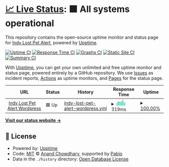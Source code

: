 # [📈 Live Status](https://indylostpetalert.github.io/uptime): <!--live status--> **🟩 All systems operational**

This repository contains the open-source uptime monitor and status page for [Indy Lost Pet Alert](https://www.indylostpetalert.com), powered by [Upptime](https://github.com/upptime/upptime).

[![Uptime CI](https://github.com/indylostpetalert/uptime/workflows/Uptime%20CI/badge.svg)](https://github.com/indylostpetalert/uptime/actions?query=workflow%3A%22Uptime+CI%22)
[![Response Time CI](https://github.com/indylostpetalert/uptime/workflows/Response%20Time%20CI/badge.svg)](https://github.com/indylostpetalert/uptime/actions?query=workflow%3A%22Response+Time+CI%22)
[![Graphs CI](https://github.com/indylostpetalert/uptime/workflows/Graphs%20CI/badge.svg)](https://github.com/indylostpetalert/uptime/actions?query=workflow%3A%22Graphs+CI%22)
[![Static Site CI](https://github.com/indylostpetalert/uptime/workflows/Static%20Site%20CI/badge.svg)](https://github.com/indylostpetalert/uptime/actions?query=workflow%3A%22Static+Site+CI%22)
[![Summary CI](https://github.com/indylostpetalert/uptime/workflows/Summary%20CI/badge.svg)](https://github.com/indylostpetalert/uptime/actions?query=workflow%3A%22Summary+CI%22)

With [Upptime](https://upptime.js.org), you can get your own unlimited and free uptime monitor and status page, powered entirely by a GitHub repository. We use [Issues](https://github.com/indylostpetalert/uptime/issues) as incident reports, [Actions](https://github.com/indylostpetalert/uptime/actions) as uptime monitors, and [Pages](https://indylostpetalert.github.io/uptime) for the status page.

<!--start: status pages-->
<!-- This summary is generated by Upptime (https://github.com/upptime/upptime) -->
<!-- Do not edit this manually, your changes will be overwritten -->
<!-- prettier-ignore -->
| URL | Status | History | Response Time | Uptime |
| --- | ------ | ------- | ------------- | ------ |
| <img alt="" src="https://icons.duckduckgo.com/ip3/www.indylostpetalert.com.ico" height="13"> [Indy Lost Pet Alert Wordpress](https://www.indylostpetalert.com) | 🟩 Up | [indy-lost-pet-alert-wordpress.yml](https://github.com/indylostpetalert/uptime/commits/HEAD/history/indy-lost-pet-alert-wordpress.yml) | <details><summary><img alt="Response time graph" src="./graphs/indy-lost-pet-alert-wordpress/response-time-week.png" height="20"> 319ms</summary><br><a href="https://indylostpetalert.github.io/uptime/history/indy-lost-pet-alert-wordpress"><img alt="Response time 391" src="https://img.shields.io/endpoint?url=https%3A%2F%2Fraw.githubusercontent.com%2Findylostpetalert%2Fuptime%2FHEAD%2Fapi%2Findy-lost-pet-alert-wordpress%2Fresponse-time.json"></a><br><a href="https://indylostpetalert.github.io/uptime/history/indy-lost-pet-alert-wordpress"><img alt="24-hour response time 300" src="https://img.shields.io/endpoint?url=https%3A%2F%2Fraw.githubusercontent.com%2Findylostpetalert%2Fuptime%2FHEAD%2Fapi%2Findy-lost-pet-alert-wordpress%2Fresponse-time-day.json"></a><br><a href="https://indylostpetalert.github.io/uptime/history/indy-lost-pet-alert-wordpress"><img alt="7-day response time 319" src="https://img.shields.io/endpoint?url=https%3A%2F%2Fraw.githubusercontent.com%2Findylostpetalert%2Fuptime%2FHEAD%2Fapi%2Findy-lost-pet-alert-wordpress%2Fresponse-time-week.json"></a><br><a href="https://indylostpetalert.github.io/uptime/history/indy-lost-pet-alert-wordpress"><img alt="30-day response time 299" src="https://img.shields.io/endpoint?url=https%3A%2F%2Fraw.githubusercontent.com%2Findylostpetalert%2Fuptime%2FHEAD%2Fapi%2Findy-lost-pet-alert-wordpress%2Fresponse-time-month.json"></a><br><a href="https://indylostpetalert.github.io/uptime/history/indy-lost-pet-alert-wordpress"><img alt="1-year response time 357" src="https://img.shields.io/endpoint?url=https%3A%2F%2Fraw.githubusercontent.com%2Findylostpetalert%2Fuptime%2FHEAD%2Fapi%2Findy-lost-pet-alert-wordpress%2Fresponse-time-year.json"></a></details> | <details><summary><a href="https://indylostpetalert.github.io/uptime/history/indy-lost-pet-alert-wordpress">100.00%</a></summary><a href="https://indylostpetalert.github.io/uptime/history/indy-lost-pet-alert-wordpress"><img alt="All-time uptime 99.93%" src="https://img.shields.io/endpoint?url=https%3A%2F%2Fraw.githubusercontent.com%2Findylostpetalert%2Fuptime%2FHEAD%2Fapi%2Findy-lost-pet-alert-wordpress%2Fuptime.json"></a><br><a href="https://indylostpetalert.github.io/uptime/history/indy-lost-pet-alert-wordpress"><img alt="24-hour uptime 100.00%" src="https://img.shields.io/endpoint?url=https%3A%2F%2Fraw.githubusercontent.com%2Findylostpetalert%2Fuptime%2FHEAD%2Fapi%2Findy-lost-pet-alert-wordpress%2Fuptime-day.json"></a><br><a href="https://indylostpetalert.github.io/uptime/history/indy-lost-pet-alert-wordpress"><img alt="7-day uptime 100.00%" src="https://img.shields.io/endpoint?url=https%3A%2F%2Fraw.githubusercontent.com%2Findylostpetalert%2Fuptime%2FHEAD%2Fapi%2Findy-lost-pet-alert-wordpress%2Fuptime-week.json"></a><br><a href="https://indylostpetalert.github.io/uptime/history/indy-lost-pet-alert-wordpress"><img alt="30-day uptime 99.44%" src="https://img.shields.io/endpoint?url=https%3A%2F%2Fraw.githubusercontent.com%2Findylostpetalert%2Fuptime%2FHEAD%2Fapi%2Findy-lost-pet-alert-wordpress%2Fuptime-month.json"></a><br><a href="https://indylostpetalert.github.io/uptime/history/indy-lost-pet-alert-wordpress"><img alt="1-year uptime 99.94%" src="https://img.shields.io/endpoint?url=https%3A%2F%2Fraw.githubusercontent.com%2Findylostpetalert%2Fuptime%2FHEAD%2Fapi%2Findy-lost-pet-alert-wordpress%2Fuptime-year.json"></a></details>

<!--end: status pages-->

[**Visit our status website →**](https://indylostpetalert.github.io/uptime)

## 📄 License

- Powered by: [Upptime](https://github.com/upptime/upptime)
- Code: [MIT](./LICENSE) © [Anand Chowdhary](https://anandchowdhary.com), supported by [Pabio](https://pabio.com)
- Data in the `./history` directory: [Open Database License](https://opendatacommons.org/licenses/odbl/1-0/)
